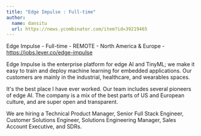 ```yaml
---
title: "Edge Impulse : Full-time"
author:
  name: dansitu
  url: https://news.ycombinator.com/item?id=39219465
---
```

Edge Impulse - Full-time - REMOTE - North America &amp; Europe - <a href="https:&#x2F;&#x2F;jobs.lever.co&#x2F;edge-impulse" rel="nofollow">https:&#x2F;&#x2F;jobs.lever.co&#x2F;edge-impulse</a>

Edge Impulse is the enterprise platform for edge AI and TinyML; we make it easy to train and deploy machine learning for embedded applications. Our customers are mainly in the industrial, healthcare, and wearables spaces.

It&#x27;s the best place I have ever worked. Our team includes several pioneers of edge AI. The company is a mix of the best parts of US and European culture, and are super open and transparent.

We are hiring a Technical Product Manager, Senior Full Stack Engineer, Customer Solutions Engineer, Solutions Engineering Manager, Sales Account Executive, and SDRs.
